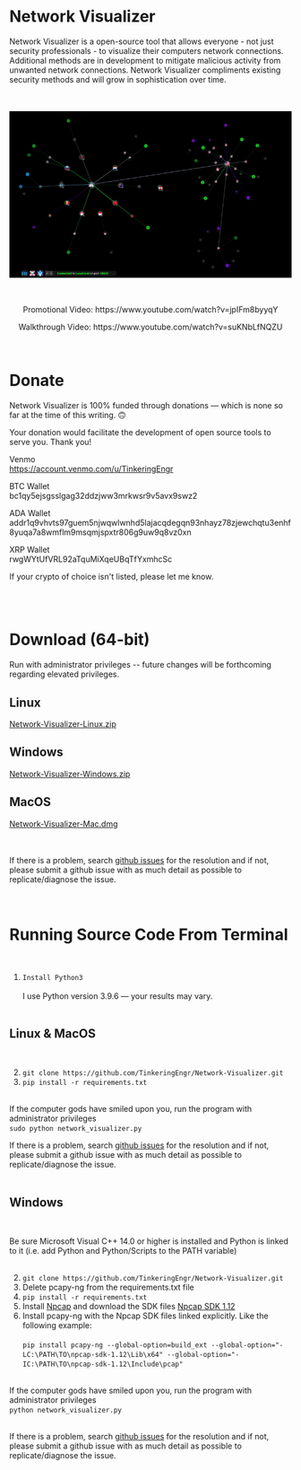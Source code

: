 # Network Visualizer

Network Visualizer is a open-source tool that allows everyone - not just security professionals - to visualize their computers network connections. Additional methods are in development to mitigate malicious activity from unwanted network connections. Network Visualizer compliments existing security methods and will grow in sophistication over time. <br><br><br>

<p align="center">
  <img src="gifs/Network-Visualizer.gif" alt="animated" />
</p>
<br>

<p align="center">
Promotional Video: https://www.youtube.com/watch?v=jpIFm8byyqY
</p>

<p align="center">
Walkthrough Video: https://www.youtube.com/watch?v=suKNbLfNQZU
</p>

<br>

# Donate

Network Visualizer is 100% funded through donations — which is none so far at the time of this writing. 🙃 <br> 

Your donation would facilitate the development of open source tools to serve you. Thank you!
<br>

Venmo<br>
https://account.venmo.com/u/TinkeringEngr

BTC Wallet<br>
bc1qy5ejsgsslgag32ddzjww3mrkwsr9v5avx9swz2

ADA Wallet<br>
addr1q9vhvts97guem5njwqwlwnhd5lajacqdegqn93nhayz78zjewchqtu3enhf8yuqa7a8wmflm9msqmjspxtr806g9uw9q8vz0xn

XRP Wallet<br>
rwgWYtUfVRL92aTquMiXqeUBqTfYxmhcSc

If your crypto of choice isn't listed, please let me know.

<br><br>

# Download (64-bit)

Run with administrator privileges -- future changes will be forthcoming regarding elevated privileges.

## Linux

[Network-Visualizer-Linux.zip](https://downloads.sourceforge.net/project/network-visualizer/Network-Visualizer-Linux.zip?ts=gAAAAABjQMvTemYIWhxVXFcMzt2vD4S76_1Kst7IQKiYg2cIk8rxF6nIeWDO6KK1ulcNaAbSyWZsvVI8uNSEl1eMbXELOHZ_jg%3D%3D&r=https%3A%2F%2Fsourceforge.net%2Fprojects%2Fnetwork-visualizer%2Ffiles%2FNetwork-Visualizer-Linux.zip%2Fdownload)

## Windows

[Network-Visualizer-Windows.zip](https://downloads.sourceforge.net/project/network-visualizer/Network-Visualizer-Windows.zip?ts=gAAAAABjQMu-Gf7sGTDS-JzX4DPCZ9wfwmbkszcTBtpRwNORVfhGxlG9m5zM3ssQQeHAEeUfuBnUcOAa2QozZFLjJorQHtDOaA%3D%3D&r=https%3A%2F%2Fsourceforge.net%2Fprojects%2Fnetwork-visualizer%2Ffiles%2FNetwork-Visualizer-Windows.zip%2Fdownload)

## MacOS

[Network-Visualizer-Mac.dmg](https://downloads.sourceforge.net/project/network-visualizer/Network-Visualizer-Mac.dmg?ts=gAAAAABjQMtx-OLYP--cfon2efFTRldBq_2p47jLnnp8c1I5YzpipUS3WKec3HmPYyIbIja6eOdjCDjgmxRqXs3vdDVOxLQgzQ%3D%3D&r=https%3A%2F%2Fsourceforge.net%2Fprojects%2Fnetwork-visualizer%2Ffiles%2FNetwork-Visualizer-Mac.dmg%2Fdownload)

<br><br>
If there is a problem, search [github issues](https://github.com/TinkeringEngr/Network-Visualizer/issues) for the resolution and if not, please submit a github issue with as much detail as possible to replicate/diagnose the issue. 
<br><br><br>


# Running Source Code From Terminal
<br>

1.  `Install Python3` <br>
     <br>I use Python version 3.9.6 — your results may vary. <br><br>


## Linux & MacOS
<br>

2.  `git clone https://github.com/TinkeringEngr/Network-Visualizer.git` <br>
3.  `pip install -r requirements.txt` <br><br>

If the computer gods have smiled upon you, run the program with administrator privileges <br> `sudo python network_visualizer.py` <br>

If there is a problem, search [github issues](https://github.com/TinkeringEngr/Network-Visualizer/issues) for the resolution and if not, please submit a github issue with as much detail as possible to replicate/diagnose the issue. <br><br>

## Windows
<br>

Be sure Microsoft Visual C++ 14.0 or higher is installed and Python is linked to it (i.e. add Python and Python/Scripts to the PATH variable) <br><br>

2.  `git clone https://github.com/TinkeringEngr/Network-Visualizer.git` <br>
3.   Delete pcapy-ng from the requirements.txt file <br>
4.  `pip install -r requirements.txt` <br>
5.  Install [Npcap](https://npcap.com/dist/) and download the SDK files [Npcap SDK 1.12](https://npcap.com/dist/npcap-sdk-1.12.zip)
6.  Install pcapy-ng with the Npcap SDK files linked explicitly.  Like the following example:<br><br> `pip install pcapy-ng --global-option=build_ext --global-option="-LC:\PATH\TO\npcap-sdk-1.12\Lib\x64" --global-option="-IC:\PATH\TO\npcap-sdk-1.12\Include\pcap"` <br><br>

If the computer gods have smiled upon you, run the program with administrator privileges<br> `python network_visualizer.py` <br><br>

If there is a problem, search [github issues](https://github.com/TinkeringEngr/Network-Visualizer/issues) for the resolution and if not, please submit a github issue with as much detail as possible to replicate/diagnose the issue. 

